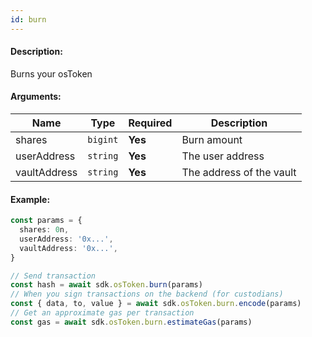 ```yaml
---
id: burn
---
```


#### Description:

Burns your osToken

#### Arguments:

| Name         | Type     | Required | Description               |
|--------------|----------|----------|---------------------------|
| shares       | `bigint` | **Yes**  | Burn amount               |
| userAddress  | `string` | **Yes**  | The user address          |
| vaultAddress | `string` | **Yes**  | The address of the vault  |

#### Example:

```ts
const params = {
  shares: 0n,
  userAddress: '0x...',
  vaultAddress: '0x...',
}

// Send transaction
const hash = await sdk.osToken.burn(params)
// When you sign transactions on the backend (for custodians)
const { data, to, value } = await sdk.osToken.burn.encode(params)
// Get an approximate gas per transaction
const gas = await sdk.osToken.burn.estimateGas(params)
```
```
